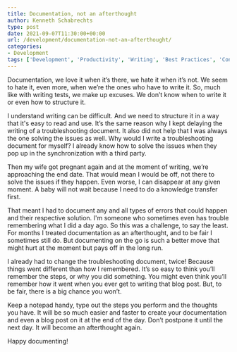 ```yaml
---
title: Documentation, not an afterthought
author: Kenneth Schabrechts
type: post
date: 2021-09-07T11:30:00+00:00
url: /development/documentation-not-an-afterthought/
categories:
- Development
tags: ['Development', 'Productivity', 'Writing', 'Best Practices', 'Content']
---
```


Documentation, we love it when it’s there, we hate it when it’s not.
We seem to hate it, even more, when we’re the ones who have to write it.
So, much like with writing tests, we make up excuses. We don’t know when to write it or even how to structure it.

I understand writing can be difficult. And we need to structure it in a way that it's easy to read and use.
It’s the same reason why I kept delaying the writing of a troubleshooting document. It also did not help that I was always the one solving the issues as well. Why would I write a troubleshooting document for myself? I already know how to solve the issues when they pop up in the synchronization with a third party.

Then my wife got pregnant again and at the moment of writing, we’re approaching the end date.
That would mean I would be off, not there to solve the issues if they happen. Even worse, I can disappear at any given moment. A baby will not wait because I need to do a knowledge transfer first.

That meant I had to document any and all types of errors that could happen and their respective solution.
I'm someone who sometimes even has trouble remembering what I did a day ago. So this was a challenge, to say the least.
For months I treated documentation as an afterthought, and to be fair I sometimes still do. But documenting on the go is such a better move that might hurt at the moment but pays off in the long run.

I already had to change the troubleshooting document, twice! Because things went different than how I remembered.
It’s so easy to think you’ll remember the steps, or why you did something. You might even think you’ll remember how it went when you ever get to writing that blog post. But, to be fair, there is a big chance you won’t.

Keep a notepad handy, type out the steps you perform and the thoughts you have. It will be so much easier and faster to create your documentation and even a blog post on it at the end of the day. Don’t postpone it until the next day. It will become an afterthought again.

Happy documenting!
